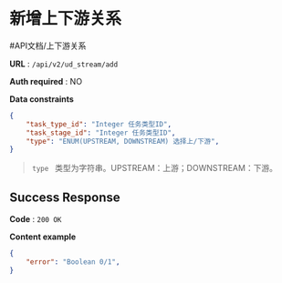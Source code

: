 # 新增上下游关系
#API文档/上下游关系

**URL** : `/api/v2/ud_stream/add`

**Auth required** : NO

**Data constraints**

```json
{
    "task_type_id": "Integer 任务类型ID",
    "task_stage_id": "Integer 任务类型ID",
    "type": "ENUM(UPSTREAM, DOWNSTREAM) 选择上/下游",
}
```

> `type ` 类型为字符串。UPSTREAM：上游；DOWNSTREAM：下游。  

## Success Response

**Code** : `200 OK`

**Content example**

```json
{
    "error": "Boolean 0/1",
}
```

